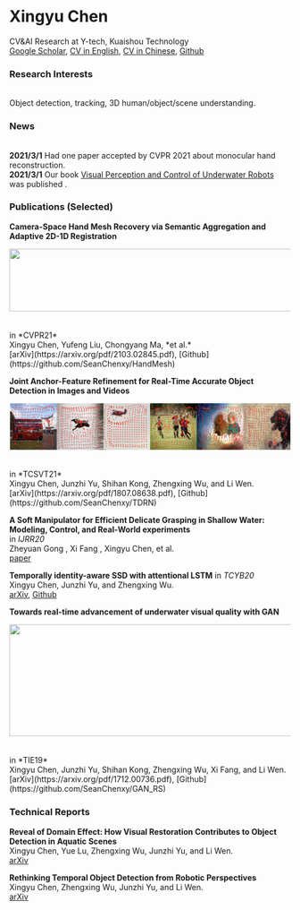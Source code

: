 # Xingyu Chen

CV&AI Research at Y-tech, Kuaishou Technology
<br/>[Google Scholar](https://scholar.google.com/citations?user=YurWtIEAAAAJ&hl), 
[CV in English](), 
[CV in Chinese](), 
[Github](https://github.com/SeanChenxy)

### Research Interests
<br/>Object detection, tracking, 3D human/object/scene understanding.

### News
<br/>**2021/3/1** Had one paper accepted by CVPR 2021 about monocular hand reconstruction.
<br/>**2021/3/1** Our book [Visual Perception and Control of Underwater Robots](https://www.routledge.com/Visual-Perception-and-Control-of-Underwater-Robots/Yu-Chen-Kong/p/book/9780367695781) was published .

### Publications (Selected)

**Camera-Space Hand Mesh Recovery via Semantic Aggregation and Adaptive 2D-1D Registration**
<p align="left">
<img src="./img/cmr.gif" width="672" height="112">
</p>
<br/>in *CVPR21*
<br/>Xingyu Chen, Yufeng Liu, Chongyang Ma, *et al.*
<br/>[arXiv](https://arxiv.org/pdf/2103.02845.pdf), [Github](https://github.com/SeanChenxy/HandMesh)

**Joint Anchor-Feature Refinement for Real-Time Accurate Object Detection in Images and Videos**
<p align="left">
<img src="./img/tdrn.jpg" width="672" height="">
</p>
<br/>in *TCSVT21*
<br/>Xingyu Chen, Junzhi Yu, Shihan Kong, Zhengxing Wu, and Li Wen.
<br/>[arXiv](https://arxiv.org/pdf/1807.08638.pdf), [Github](https://github.com/SeanChenxy/TDRN)

**A Soft Manipulator for Efficient Delicate Grasping in Shallow Water: Modeling, Control, and Real-World experiments**
<br/>in *IJRR20*
<br/>Zheyuan Gong , Xi Fang , Xingyu Chen, et al.
<br/>[paper](https://softrobotics.buaa.edu.cn/Download/2020/2020-IJRR-Gongzheyuan.pdf)

**Temporally identity-aware SSD with attentional LSTM**
in *TCYB20*
<br/>Xingyu Chen, Junzhi Yu, and Zhengxing Wu.
<br/>[arXiv](https://arxiv.org/pdf/1803.00197.pdf), [Github](https://github.com/SeanChenxy/TSSD-OTA)

**Towards real-time advancement of underwater visual quality with GAN**
<p align="left">
<img src="./img/ganrs.gif" width="672" height="200">
</p>
<br/>in *TIE19*
<br/>Xingyu Chen, Junzhi Yu, Shihan Kong, Zhengxing Wu, Xi Fang, and Li Wen.
<br/>[arXiv](https://arxiv.org/pdf/1712.00736.pdf), [Github](https://github.com/SeanChenxy/GAN_RS)


### Technical Reports

**Reveal of Domain Effect: How Visual Restoration Contributes to Object Detection in Aquatic Scenes**
<br/>Xingyu Chen, Yue Lu, Zhengxing Wu, Junzhi Yu, and Li Wen.
[<br/>arXiv](https://arxiv.org/pdf/2003.01913.pdf)

**Rethinking Temporal Object Detection from Robotic Perspectives**
<br/>Xingyu Chen, Zhengxing Wu, Junzhi Yu, and Li Wen.
<br/>[arXiv](https://arxiv.org/pdf/1912.10406.pdf)
